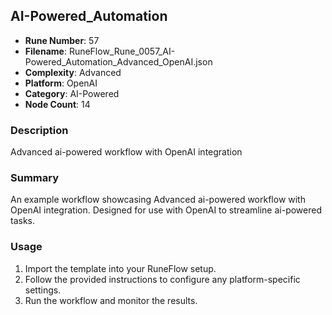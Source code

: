 ## AI-Powered_Automation

- **Rune Number**: 57
- **Filename**: RuneFlow_Rune_0057_AI-Powered_Automation_Advanced_OpenAI.json
- **Complexity**: Advanced
- **Platform**: OpenAI
- **Category**: AI-Powered
- **Node Count**: 14

### Description
Advanced ai-powered workflow with OpenAI integration

### Summary
An example workflow showcasing Advanced ai-powered workflow with OpenAI integration. Designed for use with OpenAI to streamline ai-powered tasks.

### Usage
1. Import the template into your RuneFlow setup.
2. Follow the provided instructions to configure any platform-specific settings.
3. Run the workflow and monitor the results.

